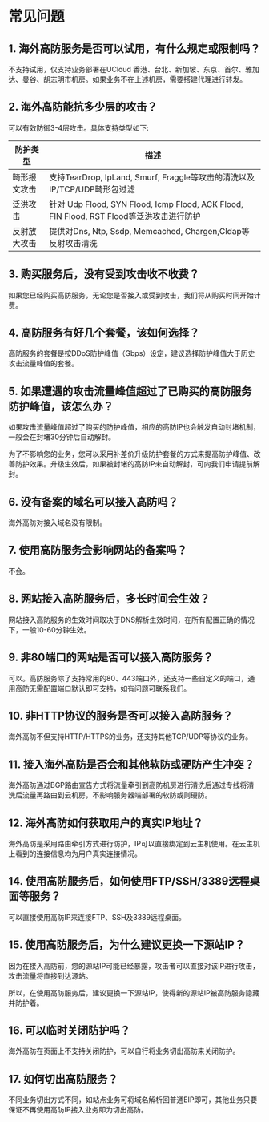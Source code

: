

# 常见问题

## 1. 海外高防服务是否可以试用，有什么规定或限制吗？

不支持试用，仅支持业务部署在UCloud 香港、台北、新加坡、东京、首尔、雅加达、曼谷、胡志明市机房。如果业务不在上述机房，需要搭建代理进行转发。

## 2. 海外高防能抗多少层的攻击？

可以有效防御3-4层攻击。具体支持类型如下:


| 防护类型| 描述                                                         |
| -------------------- | --------------------------------------------- |
| 畸形报文攻击         | 支持TearDrop, IpLand, Smurf, Fraggle等攻击的清洗以及 IP/TCP/UDP畸形包过滤 |
| 泛洪攻击            |针对 Udp Flood, SYN Flood, Icmp Flood, ACK Flood, FIN Flood, RST Flood等泛洪攻击进行防护 |
| 反射放大攻击         |提供对Dns, Ntp, Ssdp, Memcached, Chargen,Cldap等反射攻击清洗 |


## 3. 购买服务后，没有受到攻击收不收费？

如果您已经购买高防服务，无论您是否接入或受到攻击，我们将从购买时间开始计费。

## 4. 高防服务有好几个套餐，该如何选择？

高防服务的套餐是按DDoS防护峰值（Gbps）设定，建议选择防护峰值大于历史攻击流量峰值的套餐。

## 5. 如果遭遇的攻击流量峰值超过了已购买的高防服务防护峰值，该怎么办？

如果攻击流量峰值超过了购买的防护峰值，相应的高防IP也会触发自动封堵机制，一般会在封堵30分钟后自动解封。

为了不影响您的业务，您可以采用补差价升级防护套餐的方式来提高防护峰值、改善防护效果。升级生效后，如果被封堵的高防IP未自动解封，可向我们申请提前解封。

## 6. 没有备案的域名可以接入高防吗？

海外高防对接入域名没有限制。

## 7. 使用高防服务会影响网站的备案吗？

不会。

## 8. 网站接入高防服务后，多长时间会生效？

网站接入高防服务的生效时间取决于DNS解析生效时间，在所有配置正确的情况下，一般10-60分钟生效。

## 9. 非80端口的网站是否可以接入高防服务？

可以。高防服务除了支持常用的80、443端口外，还支持一些自定义的端口，通用高防无需配置端口默认即可支持，如有问题可联系我们。

## 10. 非HTTP协议的服务是否可以接入高防服务？

海外高防不但支持HTTP/HTTPS的业务，还支持其他TCP/UDP等协议的业务。

## 11. 接入海外高防是否会和其他软防或硬防产生冲突？

海外高防通过BGP路由宣告方式将流量牵引到高防机房进行清洗后通过专线将清洗后流量再路由到云机房，不影响服务器端部署的软防或则硬防。

## 12. 海外高防如何获取用户的真实IP地址？

海外高防是采用路由牵引方式进行防护，IP可以直接绑定到云主机使用。在云主机上看到的连接信息均为用户真实连接情况。

## 14. 使用高防服务后，如何使用FTP/SSH/3389远程桌面等服务？

可以直接使用高防IP来连接FTP、SSH及3389远程桌面。

## 15. 使用高防服务后，为什么建议更换一下源站IP？

因为在接入高防前，您的源站IP可能已经暴露，攻击者可以直接对该IP进行攻击，攻击流量将直接到达源站。

所以，在使用高防服务后，建议更换一下源站IP，使得新的源站IP被高防服务隐藏并防护着。

## 16. 可以临时关闭防护吗？

海外高防在页面上不支持关闭防护，可以自行将业务切出高防来关闭防护。

## 17. 如何切出高防服务？

不同业务切出方式不同，如站点业务可将域名解析回普通EIP即可，其他业务只要保证不再使用高防IP接入业务即为切出高防。

